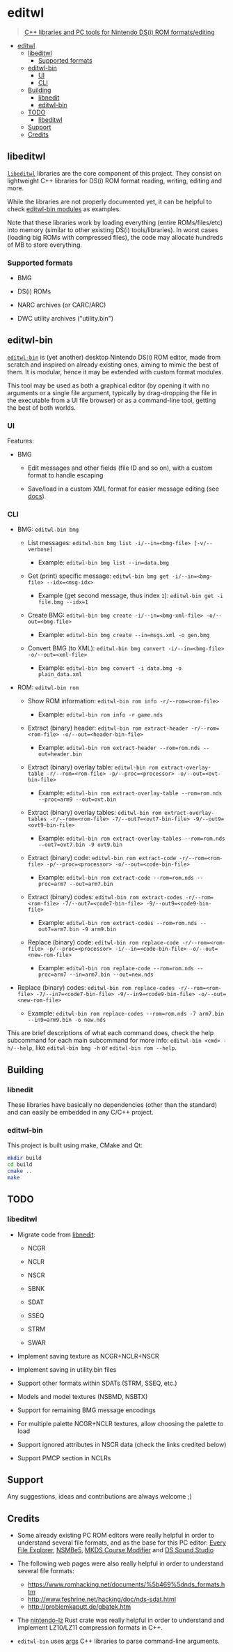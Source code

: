# editwl

> [C++ libraries and PC tools for Nintendo DS(i) ROM formats/editing](https://xortroll.github.io/editwl/)

- [editwl](#editwl)
  - [libeditwl](#libeditwl)
    - [Supported formats](#supported-formats)
  - [editwl-bin](#editwl-bin)
    - [UI](#ui)
    - [CLI](#cli)
  - [Building](#building)
    - [libnedit](#libnedit)
    - [editwl-bin](#editwl-bin-1)
  - [TODO](#todo)
    - [libeditwl](#libeditwl-1)
  - [Support](#support)
  - [Credits](#credits)

## libeditwl

[`libeditwl`](libeditwl) libraries are the core component of this project. They consist on lightweight C++ libraries for DS(i) ROM format reading, writing, editing and more.

While the libraries are not properly documented yet, it can be helpful to check [editwl-bin modules](editwl-bin/modules) as examples.

Note that these libraries work by loading everything (entire ROMs/files/etc) into memory (similar to other existing DS(i) tools/libraries). In worst cases (loading big ROMs with compressed files), the code may allocate hundreds of MB to store everything.

### Supported formats

- BMG

- DS(i) ROMs

- NARC archives (or CARC/ARC)

- DWC utility archives ("utility.bin")

## editwl-bin

[`editwl-bin`](editwl-bin) is (yet another) desktop Nintendo DS(i) ROM editor, made from scratch and inspired on already existing ones, aiming to mimic the best of them. It is modular, hence it may be extended with custom format modules.

This tool may be used as both a graphical editor (by opening it with no arguments or a single file argument, typically by drag-dropping the file in the executable from a UI file browser) or as a command-line tool, getting the best of both worlds.

### UI

Features:

- BMG

  - Edit messages and other fields (file ID and so on), with a custom format to handle escaping

  - Save/load in a custom XML format for easier message editing (see [docs](https://xortroll.github.io/editwl/)).

### CLI

- BMG: `editwl-bin bmg`

  - List messages: `editwl-bin bmg list -i/--in=<bmg-file> [-v/--verbose]`

    - Example: `editwl-bin bmg list --in=data.bmg`
  
  - Get (print) specific message: `editwl-bin bmg get -i/--in=<bmg-file> --idx=<msg-idx>`

    - Example (get second message, thus index `1`): `editwl-bin get -i file.bmg --idx=1`

  - Create BMG: `editwl-bin bmg create -i/--in=<bmg-xml-file> -o/--out=<bmg-file>`

    - Example: `editwl-bin bmg create --in=msgs.xml -o gen.bmg`

  - Convert BMG (to XML): `editwl-bin bmg convert -i/--in=<bmg-file> -o/--out=<xml-file>`

    - Example: `editwl-bin bmg convert -i data.bmg -o plain_data.xml`

- ROM: `editwl-bin rom`

  - Show ROM information: `editwl-bin rom info -r/--rom=<rom-file>`

    - Example: `editwl-bin rom info -r game.nds`

  - Extract (binary) header: `editwl-bin rom extract-header -r/--rom=<rom-file> -o/--out=<header-bin-file>`

    - Example: `editwl-bin rom extract-header --rom=rom.nds --out=header.bin`

  - Extract (binary) overlay table: `editwl-bin rom extract-overlay-table -r/--rom=<rom-file> -p/--proc=<processor> -o/--out=<ovt-bin-file>`

    - Example: `editwl-bin rom extract-overlay-table --rom=rom.nds --proc=arm9 --out=ovt.bin`

  - Extract (binary) overlay tables: `editwl-bin rom extract-overlay-tables -r/--rom=<rom-file> -7/--out7=<ovt7-bin-file> -9/--out9=<ovt9-bin-file>`

    - Example: `editwl-bin rom extract-overlay-tables --rom=rom.nds --out7=ovt7.bin -9 ovt9.bin`

  - Extract (binary) code: `editwl-bin rom extract-code -r/--rom=<rom-file> -p/--proc=<processor> -o/--out=<code-bin-file>`

    - Example: `editwl-bin rom extract-code --rom=rom.nds --proc=arm7 --out=arm7.bin`

  - Extract (binary) codes: `editwl-bin rom extract-codes -r/--rom=<rom-file> -7/--out7=<code7-bin-file> -9/--out9=<code9-bin-file>`

    - Example: `editwl-bin rom extract-codes --rom=rom.nds --out7=arm7.bin -9 arm9.bin`

  - Replace (binary) code: `editwl-bin rom replace-code -r/--rom=<rom-file> -p/--proc=<processor> -i/--in=<code-bin-file> -o/--out=<new-rom-file>`

    - Example: `editwl-bin rom replace-code --rom=rom.nds --proc=arm7 --in=arm7.bin --out=new.nds`

- Replace (binary) codes: `editwl-bin rom replace-codes -r/--rom=<rom-file> -7/--in7=<code7-bin-file> -9/--in9=<code9-bin-file> -o/--out=<new-rom-file>`

    - Example: `editwl-bin rom replace-codes --rom=rom.nds -7 arm7.bin --in9=arm9.bin -o new.nds`

This are brief descriptions of what each command does, check the help subcommand for each main subcommand for more info: `editwl-bin <cmd> -h/--help`, like `editwl-bin bmg -h` or `editwl-bin rom --help`.

## Building

### libnedit

These libraries have basically no dependencies (other than the standard) and can easily be embedded in any C/C++ project.

### editwl-bin

This project is built using make, CMake and Qt:

```sh
mkdir build
cd build
cmake ..
make
```

## TODO

### libeditwl

- Migrate code from [libnedit](https://github.com/XorTroll/NitroEdit):

  - NCGR

  - NCLR

  - NSCR

  - SBNK

  - SDAT

  - SSEQ

  - STRM

  - SWAR

- Implement saving texture as NCGR+NCLR+NSCR

- Implement saving in utility.bin files

- Support other formats within SDATs (STRM, SSEQ, etc.)

- Models and model textures (NSBMD, NSBTX)

- Support for remaining BMG message encodings

- For multiple palette NCGR+NCLR textures, allow choosing the palette to load

- Support ignored attributes in NSCR data (check the links credited below)

- Support PMCP section in NCLRs

## Support

Any suggestions, ideas and contributions are always welcome ;)

## Credits

- Some already existing PC ROM editors were really helpful in order to understand several file formats, and as the base for this PC editor: [Every File Explorer](https://github.com/Gericom/EveryFileExplorer), [NSMBe5](https://github.com/Dirbaio/NSMB-Editor), [MKDS Course Modifier](https://www.romhacking.net/utilities/1285/) and [DS Sound Studio](https://dswiki.garhoogin.com/page.jsp?name=DS%20Sound%20Studio)

- The following web pages were also really helpful in order to understand several file formats:
  - https://www.romhacking.net/documents/%5b469%5dnds_formats.htm
  - http://www.feshrine.net/hacking/doc/nds-sdat.html
  - http://problemkaputt.de/gbatek.htm

- The [nintendo-lz](https://gitlab.com/DarkKirb/nintendo-lz) Rust crate was really helpful in order to understand and implement LZ10/LZ11 compression formats in C++.

- `editwl-bin` uses [args](https://github.com/Taywee/args) C++ libraries to parse command-line arguments.
